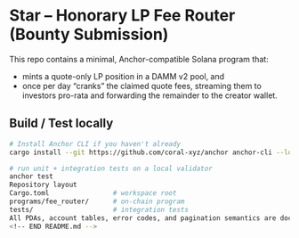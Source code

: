 <!-- BEGIN README.md -->
# Star – Honorary LP Fee Router (Bounty Submission)

This repo contains a minimal, Anchor-compatible Solana program that:

* mints a quote-only LP position in a DAMM v2 pool, and  
* once per day “cranks” the claimed quote fees, streaming them to investors pro-rata and forwarding the remainder to the creator wallet.

## Build / Test locally

```bash
# Install Anchor CLI if you haven't already
cargo install --git https://github.com/coral-xyz/anchor anchor-cli --locked

# run unit + integration tests on a local validator
anchor test
Repository layout
Cargo.toml                # workspace root
programs/fee_router/      # on-chain program
tests/                    # integration tests
All PDAs, account tables, error codes, and pagination semantics are documented in the design notes (see /programs/fee_router/src/*.rs).
<!-- END README.md -->

